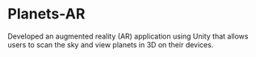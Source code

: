 # Planets-AR
 Developed an augmented reality (AR) application using Unity that allows users to scan the sky and view planets in 3D on their devices.
